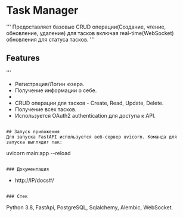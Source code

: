 # Task Manager

'''
Предоставляет базовые CRUD операции(Создание, чтение, обновление, удаление) для тасков включая real-time(WebSocket) обновления для статуса тасков.
'''

## Features
'''
- Регистрация/Логин юзера.
- Получение информации о себе.
- 
- CRUD операции для тасков - Create, Read, Update, Delete.
- Получение всех тасков.
- Используется OAuth2 authentication для доступа к API.
```

## Запуск приложения
Для запуска FastAPI используется веб-сервер uvicorn. Команда для запуска выглядит так:  
```
uvicorn main:app --reload
```

### Документация
```
- http://IP/docs#/
```

### Стек
```
Python 3.8, FastApi, PostgreSQL, Sqlalchemy, Alembic, WebSocket.
```
